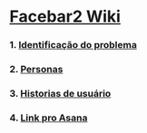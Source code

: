 # [Facebar2 Wiki](https://github.com/nnsdtr/Facebar2/wiki)

### 1. [Identificação do problema](https://github.com/nnsdtr/Facebar2/wiki/identificacaoDoProblema)
### 2. [Personas](https://github.com/nnsdtr/Facebar2/wiki/personas)
### 3. [Historias de usuário](https://github.com/nnsdtr/Facebar2/wiki/historiaDeUsuario)
### 4. [Link pro Asana](https://app.asana.com/0/home/1170554328479500)


